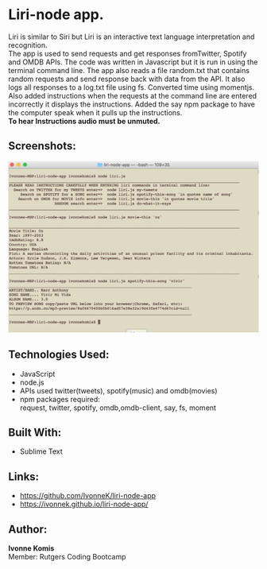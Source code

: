 # Liri-node app. 
Liri is similar to Siri but Liri is an interactive text language interpretation and recognition.<br> 
The app is used to send requests and get responses fromTwitter, Spotify and OMDB APIs. The code was written in Javascript but it is run in using the terminal command line. The app also reads a file random.txt that contains random requests and send response back with data from the API. It also logs all responses to a log.txt file using fs. Converted time using momentjs. Also added instructions when the requests at the command line are entered incorrectly it displays the instructions. Added the say npm package to have the computer speak when it pulls up the instructions.<br>
**To hear Instructions audio must be unmuted.**

## Screenshots:
![alt text](screenshots/liriscreen1.png "Liri Screen")

## Technologies Used: 
- JavaScript 
- node.js 
- APIs used twitter(tweets), spotify(music) and omdb(movies)
- npm packages required:<br>
request, twitter, spotify, omdb,omdb-client, say, fs, moment

## Built With:
* Sublime Text

## Links: 	
- https://github.com/IvonneK/liri-node-app
- https://ivonnek.github.io/liri-node-app/

## Author: 
**Ivonne Komis**<br>
Member: Rutgers Coding Bootcamp
